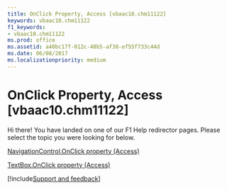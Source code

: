 ```yaml
---
title: OnClick Property, Access [vbaac10.chm11122]
keywords: vbaac10.chm11122
f1_keywords:
- vbaac10.chm11122
ms.prod: office
ms.assetid: a40bc17f-012c-48b5-af38-ef55f733c44d
ms.date: 06/08/2017
ms.localizationpriority: medium
---
```



# OnClick Property, Access [vbaac10.chm11122]

Hi there! You have landed on one of our F1 Help redirector pages. Please select the topic you were looking for below.

[NavigationControl.OnClick property (Access)](https://msdn.microsoft.com/library/41352c03-f034-a882-9ef1-05b06c2f51af%28Office.15%29.aspx)

[TextBox.OnClick property (Access)](https://msdn.microsoft.com/library/54f32b3d-16df-376d-b5c0-9bbb2ff0931a%28Office.15%29.aspx)

[!include[Support and feedback](~/includes/feedback-boilerplate.md)]